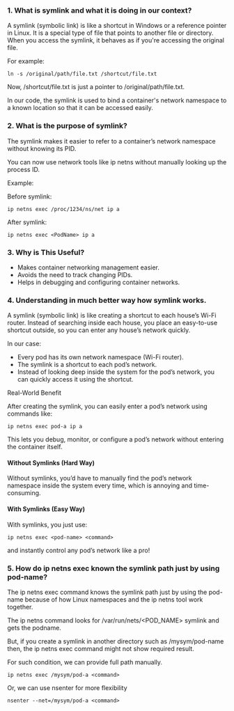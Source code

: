 ### 1. What is symlink and what it is doing in our context?
A symlink (symbolic link) is like a shortcut in Windows or a reference pointer in Linux. It is a special type of file that points to another file or directory. When you access the symlink, it behaves as if you're accessing the original file.

For example:

    ln -s /original/path/file.txt /shortcut/file.txt
Now, /shortcut/file.txt is just a pointer to /original/path/file.txt.

In our code, the symlink is used to bind a container's network namespace to a known location so that it can be accessed easily.

### 2. What is the purpose of symlink?
The symlink makes it easier to refer to a container’s network namespace without knowing its PID.

You can now use network tools like ip netns without manually looking up the process ID.

Example:

Before symlink:

    ip netns exec /proc/1234/ns/net ip a
After symlink:

    ip netns exec <PodName> ip a

### 3. Why is This Useful?
- Makes container networking management easier.
- Avoids the need to track changing PIDs.
- Helps in debugging and configuring container networks.

### 4. Understanding in much better way how symlink works.
A symlink (symbolic link) is like creating a shortcut to each house’s Wi-Fi router.
Instead of searching inside each house, you place an easy-to-use shortcut outside, so you can enter any house’s network quickly.

In our case:

- Every pod has its own network namespace (Wi-Fi router).
- The symlink is a shortcut to each pod’s network.
- Instead of looking deep inside the system for the pod’s network, you can quickly access it using the shortcut.

Real-World Benefit

After creating the symlink, you can easily enter a pod’s network using commands like:

    ip netns exec pod-a ip a

This lets you debug, monitor, or configure a pod’s network without entering the container itself.

#### Without Symlinks (Hard Way)
Without symlinks, you’d have to manually find the pod’s network namespace inside the system every time, which is annoying and time-consuming.

#### With Symlinks (Easy Way)
With symlinks, you just use:

    ip netns exec <pod-name> <command>
and instantly control any pod’s network like a pro! 

### 5. How do ip netns exec known the symlink path just by using pod-name?
The ip netns exec command knows the symlink path just by using the pod-name because of how Linux namespaces and the ip netns tool work together.

The ip netns command looks for /var/run/nets/<POD_NAME> symlink and gets the podname.

But, if you create a symlink in another directory such as /mysym/pod-name then, the ip netns exec command might not show required result.

For such condition, we can provide full path manually.

    ip netns exec /mysym/pod-a <command>

Or, we can use nsenter for more flexibility 

    nsenter --net=/mysym/pod-a <command>

